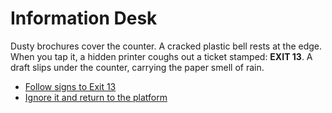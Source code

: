 # Information Desk

Dusty brochures cover the counter. A cracked plastic bell rests at the edge.  
When you tap it, a hidden printer coughs out a ticket stamped: **EXIT 13**.
A draft slips under the counter, carrying the paper smell of rain.

- [Follow signs to Exit 13](choice-c2-exit.md)  
- [Ignore it and return to the platform](choice-c2-back.md)